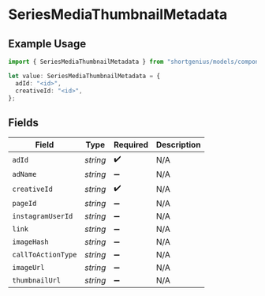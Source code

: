 # SeriesMediaThumbnailMetadata

## Example Usage

```typescript
import { SeriesMediaThumbnailMetadata } from "shortgenius/models/components";

let value: SeriesMediaThumbnailMetadata = {
  adId: "<id>",
  creativeId: "<id>",
};
```

## Fields

| Field              | Type               | Required           | Description        |
| ------------------ | ------------------ | ------------------ | ------------------ |
| `adId`             | *string*           | :heavy_check_mark: | N/A                |
| `adName`           | *string*           | :heavy_minus_sign: | N/A                |
| `creativeId`       | *string*           | :heavy_check_mark: | N/A                |
| `pageId`           | *string*           | :heavy_minus_sign: | N/A                |
| `instagramUserId`  | *string*           | :heavy_minus_sign: | N/A                |
| `link`             | *string*           | :heavy_minus_sign: | N/A                |
| `imageHash`        | *string*           | :heavy_minus_sign: | N/A                |
| `callToActionType` | *string*           | :heavy_minus_sign: | N/A                |
| `imageUrl`         | *string*           | :heavy_minus_sign: | N/A                |
| `thumbnailUrl`     | *string*           | :heavy_minus_sign: | N/A                |